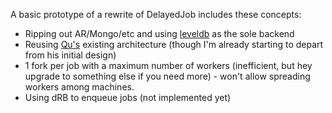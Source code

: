 A basic prototype of a rewrite of DelayedJob includes these concepts:

* Ripping out AR/Mongo/etc and using [leveldb](http://code.google.com/p/leveldb/) as the sole backend
* Reusing [Qu's](https://github.com/bkeepers/qu) existing architecture
  (though I'm already starting to depart from his initial design)
* 1 fork per job with a maximum number of workers (inefficient, but
  hey upgrade to something else if you need more) - won't allow
  spreading workers among machines.
* Using dRB to enqueue jobs (not implemented yet)

